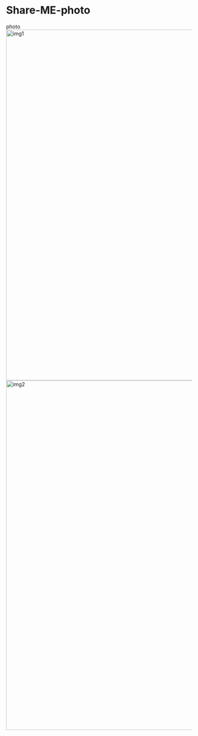 # Share-ME-photo
photo
<img width="953" alt="img1" src="https://user-images.githubusercontent.com/119391181/208820713-7b3ca06a-f37b-44ce-9372-382bf2efa423.png">
<img width="950" alt="img2" src="https://user-images.githubusercontent.com/119391181/208820723-7f146106-2b69-49a4-89c1-6400cab8634d.png">
